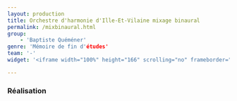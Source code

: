 ```yaml
---
layout: production
title: Orchestre d'harmonie d'Ille-Et-Vilaine mixage binaural
permalink: /mixbinaural.html
group:
    - 'Baptiste Quéméner'
genre: 'Mémoire de fin d'études'
team: '-'
widget: '<iframe width="100%" height="166" scrolling="no" frameborder="no" src="https://w.soundcloud.com/player/?url=https%3A//api.soundcloud.com/tracks/140212165&amp;color=ff5500&amp;auto_play=false&amp;hide_related=false&amp;show_artwork=true"></iframe>' 

---
```


### Réalisation
